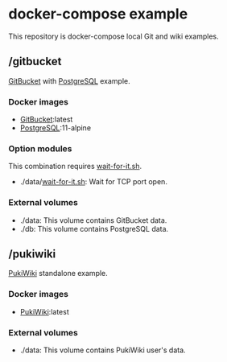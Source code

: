 # docker-compose example

This repository is docker-compose local Git and wiki examples.

## /gitbucket

[GitBucket](https://gitbucket.github.io/) with [PostgreSQL](https://www.postgresql.org/) example.

### Docker images

- [GitBucket](https://hub.docker.com/r/gitbucket/gitbucket):latest
- [PostgreSQL](https://hub.docker.com/_/postgres):11-alpine

### Option modules

This combination requires [wait-for-it.sh](https://github.com/vishnubob/wait-for-it).

- ./data/[wait-for-it.sh](https://raw.githubusercontent.com/vishnubob/wait-for-it/master/wait-for-it.sh): Wait for TCP port open.

### External volumes

- ./data: This volume contains GitBucket data.
- ./db: This volume contains PostgreSQL data.

## /pukiwiki

[PukiWiki](https://pukiwiki.osdn.jp/) standalone example.

### Docker images

- [PukiWiki](https://hub.docker.com/r/pengo/pukiwiki):latest

### External volumes

- ./data: This volume contains PukiWiki user's data.
